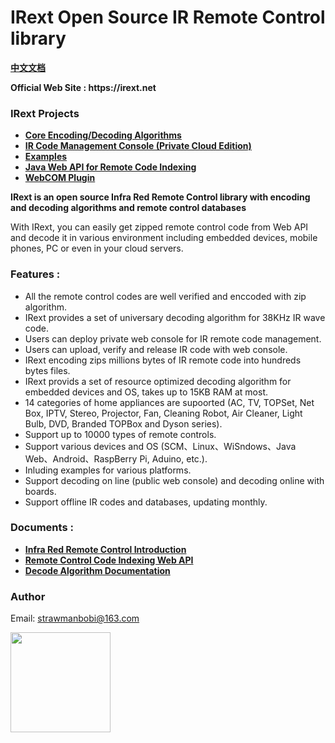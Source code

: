 # IRext Open Source IR Remote Control library
__[中文文档](https://github.com/irext/irext/blob/master/README-cn.md)__

__Official Web Site : https://irext.net__

### __IRext Projects__
  - __[Core Encoding/Decoding Algorithms](https://github.com/irext/core)__
  - __[IR Code Management Console (Private Cloud Edition)](https://github.com/irext/irext-console)__
  - __[Examples](https://github.com/irext/irext-examples)__
  - __[Java Web API for Remote Code Indexing](https://github.com/irext/irext-web-api)__
  - __[WebCOM Plugin](https://github.com/irext/irext-web-com)__


__IRext is an open source Infra Red Remote Control library with encoding and decoding algorithms and remote control databases__

With IRext, you can easily get zipped remote control code from Web API and decode it in various environment including embedded devices, mobile phones, PC or even in your cloud servers.


### Features :
- All the remote control codes are well verified and enccoded with zip algorithm.
- IRext provides a set of universary decoding algorithm for 38KHz IR wave code.
- Users can deploy private web console for IR remote code management.
- Users can upload, verify and release IR code with web console.
- IRext encoding zips millions bytes of IR remote code into hundreds bytes files.
- IRext provids a set of resource optimized decoding algorithm for embedded devices and OS, takes up to 15KB RAM at most.
- 14 categories of home appliances are supoorted (AC, TV, TOPSet, Net Box, IPTV, Stereo, Projector, Fan, Cleaning Robot, Air Cleaner, Light Bulb, DVD, Branded TOPBox and Dyson series).
- Support up to 10000 types of remote controls.
- Support various devices and OS (SCM、Linux、WiSndows、Java Web、Android、RaspBerry Pi, Aduino, etc.).
- Inluding examples for various platforms.
- Support decoding on line (public web console) and decoding online with boards.
- Support offline IR codes and databases, updating monthly.


### Documents :

- __[Infra Red Remote Control Introduction](https://irext.net/doc/)__
- __[Remote Control Code Indexing Web API](https://irext.net/doc/#services)__
- __[Decode Algorithm Documentation](https://irext.net/doc/#decode)__


### Author

Email: strawmanbobi@163.com

<img src="http://irext.net/images/bobi_qr.png" align="left" height="160" width="160">

